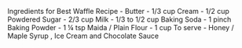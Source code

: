 Ingredients for Best Waffle Recipe - 
Butter - 1/3 cup
Cream - 1/2 cup
Powdered Sugar - 2/3 cup
Milk - 1/3 to 1/2 cup
Baking Soda - 1 pinch
Baking Powder - 1 ¼ tsp
Maida / Plain Flour - 1 cup
To serve - Honey / Maple Syrup , Ice Cream and Chocolate Sauce
